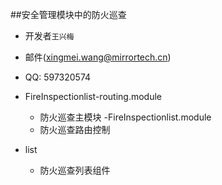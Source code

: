 ##安全管理模块中的防火巡查
<!-- 防火巡查 -->
- 开发者`王兴梅`
- 邮件(xingmei.wang@mirrortech.cn)
- QQ: 597320574



- FireInspectionlist-routing.module
  - 防火巡查主模块
-FireInspectionlist.module
  - 防火巡查路由控制
- list
  - 防火巡查列表组件
